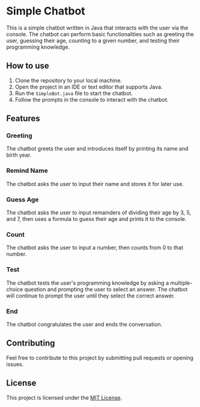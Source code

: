 # Simple Chatbot

This is a simple chatbot written in Java that interacts with the user via the console. The chatbot can perform basic functionalities such as greeting the user, guessing their age, counting to a given number, and testing their programming knowledge.

## How to use

1. Clone the repository to your local machine.
2. Open the project in an IDE or text editor that supports Java.
3. Run the `SimpleBot.java` file to start the chatbot.
4. Follow the prompts in the console to interact with the chatbot.

## Features

### Greeting

The chatbot greets the user and introduces itself by printing its name and birth year.

### Remind Name

The chatbot asks the user to input their name and stores it for later use.

### Guess Age

The chatbot asks the user to input remainders of dividing their age by 3, 5, and 7, then uses a formula to guess their age and prints it to the console.

### Count

The chatbot asks the user to input a number, then counts from 0 to that number.

### Test

The chatbot tests the user's programming knowledge by asking a multiple-choice question and prompting the user to select an answer. The chatbot will continue to prompt the user until they select the correct answer.

### End

The chatbot congratulates the user and ends the conversation.

## Contributing

Feel free to contribute to this project by submitting pull requests or opening issues.

## License

This project is licensed under the [MIT License](https://opensource.org/licenses/MIT).
